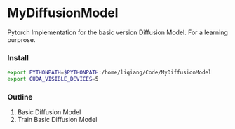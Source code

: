 # MyDiffusionModel
Pytorch Implementation for the basic version Diffusion Model. For a learning purprose. 

### Install 
```bash
export PYTHONPATH=$PYTHONPATH:/home/liqiang/Code/MyDiffusionModel
export CUDA_VISIBLE_DEVICES=5
```


### Outline
1. Basic Diffusion Model
2. Train Basic Diffusion Model

